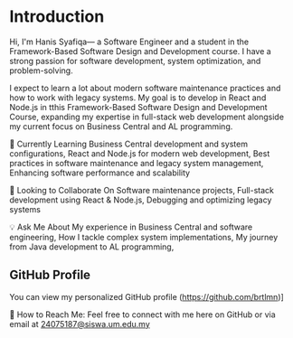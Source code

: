 # Introduction
Hi, I'm Hanis Syafiqa— a Software Engineer and a student in the Framework-Based Software Design and Development course. I have a strong passion for software development, system optimization, and problem-solving.

I expect to learn a lot about modern software maintenance practices and how to work with legacy systems. My goal is to develop in React and Node.js in tthis Framework-Based Software Design and Development Course, expanding my expertise in full-stack web development alongside my current focus on Business Central and AL programming.

🌱 Currently Learning
Business Central development and system configurations,
React and Node.js for modern web development,
Best practices in software maintenance and legacy system management,
Enhancing software performance and scalability

🤝 Looking to Collaborate On
Software maintenance projects,
Full-stack development using React & Node.js,
Debugging and optimizing legacy systems

💡 Ask Me About
My experience in Business Central and software engineering,
How I tackle complex system implementations,
My journey from Java development to AL programming,

## GitHub Profile

You can view my personalized GitHub profile (https://github.com/brtlmn)]

📧 How to Reach Me:
Feel free to connect with me here on GitHub or via email at 24075187@siswa.um.edu.my

